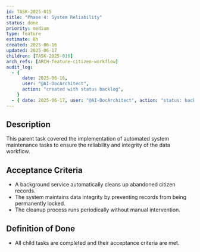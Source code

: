 ```yaml
---
id: TASK-2025-015
title: "Phase 4: System Reliability"
status: done
priority: medium
type: feature
estimate: 8h
created: 2025-06-16
updated: 2025-06-17
children: [TASK-2025-016]
arch_refs: [ARCH-feature-citizen-workflow]
audit_log:
  - {
      date: 2025-06-16,
      user: "@AI-DocArchitect",
      action: "created with status backlog",
    }
  - { date: 2025-06-17, user: "@AI-DocArchitect", action: "status: backlog -> done" }
---
```


## Description

This parent task covered the implementation of automated system maintenance tasks to ensure the reliability and integrity of the data workflow.

## Acceptance Criteria

- A background service automatically cleans up abandoned citizen records.
- The system maintains data integrity by preventing records from being permanently locked.
- The cleanup process runs periodically without manual intervention.

## Definition of Done

- All child tasks are completed and their acceptance criteria are met.
